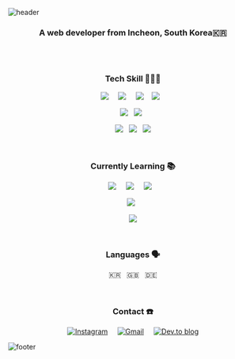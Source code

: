 ![header](https://capsule-render.vercel.app/api?type=wave&color=gradient&height=300&section=header&text=Nina%20Hwang&fontSize=90)

<h3 align="center">A web developer from Incheon, South Korea🇰🇷</h3>

<br>
<br>

<h3 align="center">Tech Skill 👩🏻‍💻</h3>

<p align="center">
  <img src="https://img.shields.io/badge/python-3670A0?style=for-the-badge&logo=python&logoColor=ffdd54"/>&nbsp;&nbsp;&nbsp;&nbsp;
  <img src="https://img.shields.io/badge/django-%23092E20.svg?style=for-the-badge&logo=django&logoColor=white"/>&nbsp;&nbsp;&nbsp;&nbsp;
  <img src="https://img.shields.io/badge/FastAPI-005571?style=for-the-badge&logo=fastapi"/>&nbsp;&nbsp;&nbsp;
  <img src="https://img.shields.io/badge/flask-%23000.svg?style=for-the-badge&logo=flask&logoColor=white"/>&nbsp;&nbsp;&nbsp;
</p>
<p align="center">
  <img src="https://img.shields.io/badge/mysql-%2300f.svg?style=for-the-badge&logo=mysql&logoColor=white"/>&nbsp;&nbsp;
  <img src="https://img.shields.io/badge/AWS-%23FF9900.svg?style=for-the-badge&logo=amazon-aws&logoColor=white"/>&nbsp;&nbsp;
</p>
<p align="center">
  <img src="https://img.shields.io/badge/Ubuntu-E95420?style=flat-square&logo=ubuntu&logoColor=white"/>&nbsp;&nbsp;
  <img src="https://img.shields.io/badge/nginx-%23009639.svg?style=flat-square&logo=nginx&logoColor=white"/>&nbsp;&nbsp;
  <img src="https://img.shields.io/badge/apache-%23D42029.svg?style=flat-square&logo=apache&logoColor=white"/>
</p>
<br>
	
<h3 align="center">Currently Learning 📚</h3>
<p align="center">
  <img src="https://img.shields.io/badge/javascript-%23323330.svg?style=flat-square&logo=javascript&logoColor=%23F7DF1E"/>&nbsp;&nbsp;&nbsp;&nbsp;
  <img src="https://img.shields.io/badge/react-%2320232a.svg?style=flat-square&logo=react&logoColor=%2361DAFB"/>&nbsp;&nbsp;&nbsp;&nbsp;
  <img src="https://img.shields.io/badge/SASS-hotpink.svg?style=flat-square&logo=SASS&logoColor=white"/>&nbsp;&nbsp;&nbsp;
</p>
<p align="center">
  <img src="https://img.shields.io/badge/swift-F54A2A?style=flat-square&logo=swift&logoColor=white"/>&nbsp;&nbsp;
</p>
<p align="center">
  <img src="https://img.shields.io/badge/java-%23ED8B00.svg?style=flat-square&logo=java&logoColor=white"/>
</p>
<br>

<h3 align="center">Languages 🗣</h3>
<p align="center">
  🇰🇷&nbsp;&nbsp;&nbsp;🇬🇧&nbsp;&nbsp;&nbsp;🇩🇪
</p>
<br>

<h3 align="center">Contact ☎️</h3>
<p align="center">
  <a href="https://www.instagram.com/hwang_ninaa/"><img alt="Instagram" src="https://img.shields.io/badge/@hwang_ninaa%20-%23E4405F.svg?&style=for-the-badge&logo=Instagram&logoColor=white"/></a>&nbsp;&nbsp;&nbsp;&nbsp;
  <a href="https://mail.google.com/mail/?view=cm&fs=1&to=hwangninaa@gmail.com&su=SUBJECT&body=BODY&bcc=hwangninaa@gmail.com"><img alt="Gmail" src="https://img.shields.io/badge/Gmail-D14836?style=for-the-badge&logo=gmail&logoColor=white" /></a>&nbsp;&nbsp;&nbsp;&nbsp;
  <a href="https://dev.to/ninahwang"><img alt="Dev.to blog" src="https://img.shields.io/badge/dev.to-0A0A0A?style=for-the-badge&logo=dev.to&logoColor=white"></a>
<br>

![footer](https://capsule-render.vercel.app/api?section=footer)
